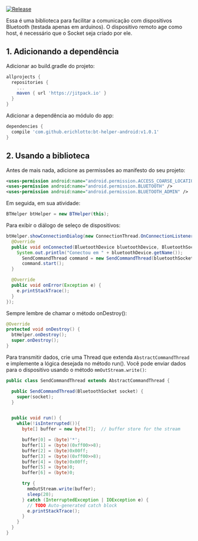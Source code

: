 [![Release](https://jitpack.io/v/erichlotto/bt-helper-android.svg)](https://jitpack.io/#erichlotto/bt-helper-android)

Essa é uma biblioteca para facilitar a comunicação com dispositivos Bluetooth (testada apenas em arduinos).
O dispositivo remoto age como host, é necessário que o Socket seja criado por ele.

## 1. Adicionando a dependência

Adicionar ao build.gradle do projeto:
```gradle
allprojects {
  repositories {
    ...
    maven { url 'https://jitpack.io' }
  }
}
```
Adicionar a dependência ao módulo do app:
```gradle
dependencies {
  compile 'com.github.erichlotto:bt-helper-android:v1.0.1'
}
```

## 2. Usando a biblioteca
Antes de mais nada, adicione as permissões ao manifesto do seu projeto:
```xml
<uses-permission android:name="android.permission.ACCESS_COARSE_LOCATION" />
<uses-permission android:name="android.permission.BLUETOOTH" />
<uses-permission android:name="android.permission.BLUETOOTH_ADMIN" />
```

Em seguida, em sua atividade:
```java
BTHelper btHelper = new BTHelper(this);
```
Para exibir o diálogo de seleço de dispositivos:
```java
btHelper.showConnectionDialog(new ConnectionThread.OnConnectionListener() {
  @Override
  public void onConnected(BluetoothDevice bluetoothDevice, BluetoothSocket bluetoothSocket) {
    System.out.println("Conectou em " + bluetoothDevice.getName());
      SendCommandThread command = new SendCommandThread(bluetoothSocket);
      command.start();
  }

  @Override
  public void onError(Exception e) {
    e.printStackTrace();
  }
});
```

Sempre lembre de chamar o método onDestroy():
```java
@Override
protected void onDestroy() {
  btHelper.onDestroy();
  super.onDestroy();
}
```

Para transmitir dados, crie uma Thread que extenda `AbstractCommandThread` e implemente a lógica desejada no método run(). Você pode enviar dados para o dispositivo usando o método `mmOutStream.write()`:
```java
public class SendCommandThread extends AbstractCommandThread {

  public SendCommandThread(BluetoothSocket socket) {
    super(socket);
  }


  public void run() {
    while(!isInterrupted()){
      byte[] buffer = new byte[7];  // buffer store for the stream

      buffer[0] = (byte)'*';
      buffer[1] = (byte)(0xff00>>8);
      buffer[2] = (byte)0x00ff;
      buffer[3] = (byte)(0xff00>>8);
      buffer[4] = (byte)0x00ff;
      buffer[5] = (byte)0;
      buffer[6] = (byte)0;

      try {
        mmOutStream.write(buffer);
        sleep(20);
      } catch (InterruptedException | IOException e) {
        // TODO Auto-generated catch block
        e.printStackTrace();
      }
    }
  }
}
```
